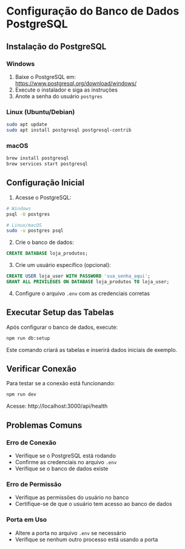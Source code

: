 # Configuração do Banco de Dados PostgreSQL

## Instalação do PostgreSQL

### Windows
1. Baixe o PostgreSQL em: https://www.postgresql.org/download/windows/
2. Execute o instalador e siga as instruções
3. Anote a senha do usuário `postgres`

### Linux (Ubuntu/Debian)
```bash
sudo apt update
sudo apt install postgresql postgresql-contrib
```

### macOS
```bash
brew install postgresql
brew services start postgresql
```

## Configuração Inicial

1. Acesse o PostgreSQL:
```bash
# Windows
psql -U postgres

# Linux/macOS
sudo -u postgres psql
```

2. Crie o banco de dados:
```sql
CREATE DATABASE loja_produtos;
```

3. Crie um usuário específico (opcional):
```sql
CREATE USER loja_user WITH PASSWORD 'sua_senha_aqui';
GRANT ALL PRIVILEGES ON DATABASE loja_produtos TO loja_user;
```

4. Configure o arquivo `.env` com as credenciais corretas

## Executar Setup das Tabelas

Após configurar o banco de dados, execute:

```bash
npm run db:setup
```

Este comando criará as tabelas e inserirá dados iniciais de exemplo.

## Verificar Conexão

Para testar se a conexão está funcionando:

```bash
npm run dev
```

Acesse: http://localhost:3000/api/health

## Problemas Comuns

### Erro de Conexão
- Verifique se o PostgreSQL está rodando
- Confirme as credenciais no arquivo `.env`
- Verifique se o banco de dados existe

### Erro de Permissão
- Verifique as permissões do usuário no banco
- Certifique-se de que o usuário tem acesso ao banco de dados

### Porta em Uso
- Altere a porta no arquivo `.env` se necessário
- Verifique se nenhum outro processo está usando a porta
